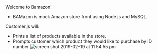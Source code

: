 Welcome to Bamazon!
* BAMazon is mock Amazon store front using Node.js and MySQL.

Customer.js will:
* Prints a list of products available in the store. 
* Prompts customer which product they would like to purchase by ID number
![screen shot 2019-02-19 at 11 54 55 pm](https://user-images.githubusercontent.com/44531143/53094350-e2e10c00-34e7-11e9-83ef-144ad6a09aa2.png)
